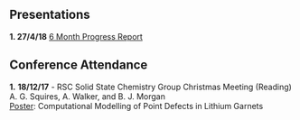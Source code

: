 
## Presentations

**1. 27/4/18** [6 Month Progress Report](6mnth_pres.slides.html)


## Conference Attendance

**1.** **18/12/17** - RSC Solid State Chemistry Group Christmas Meeting (Reading)   
A. G. Squires, A. Walker, and B. J. Morgan  
[Poster](asquires_poster.pdf): Computational Modelling of Point Defects in Lithium Garnets
